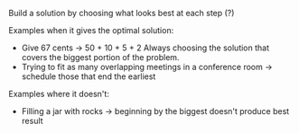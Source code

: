 Build a solution by choosing what looks best at each step (?)


Examples when it gives the optimal solution:

- Give 67 cents -> 50 + 10 + 5 + 2
Always choosing the solution that covers the biggest portion of the problem.
- Trying to fit as many overlapping meetings in a conference room -> schedule those that end the earliest 

Examples where it doesn't:

- Filling a jar with rocks -> beginning by the biggest doesn't produce best result